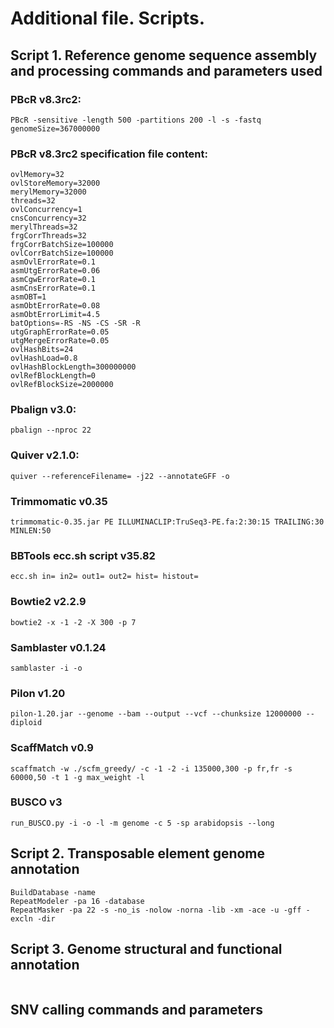 # Additional file. Scripts.
## Script 1. Reference genome sequence assembly and processing commands and parameters used
### PBcR v8.3rc2:
```
PBcR -sensitive -length 500 -partitions 200 -l -s -fastq genomeSize=367000000
```

### PBcR v8.3rc2 specification file content:
```
ovlMemory=32
ovlStoreMemory=32000
merylMemory=32000
threads=32
ovlConcurrency=1
cnsConcurrency=32
merylThreads=32
frgCorrThreads=32
frgCorrBatchSize=100000
ovlCorrBatchSize=100000
asmOvlErrorRate=0.1
asmUtgErrorRate=0.06
asmCgwErrorRate=0.1
asmCnsErrorRate=0.1
asmOBT=1
asmObtErrorRate=0.08
asmObtErrorLimit=4.5
batOptions=-RS -NS -CS -SR -R
utgGraphErrorRate=0.05
utgMergeErrorRate=0.05
ovlHashBits=24
ovlHashLoad=0.8
ovlHashBlockLength=300000000
ovlRefBlockLength=0
ovlRefBlockSize=2000000
```
### Pbalign v3.0:
```
pbalign --nproc 22
```
### Quiver v2.1.0: 
```
quiver --referenceFilename= -j22 --annotateGFF -o 
```
### Trimmomatic v0.35
```
trimmomatic-0.35.jar PE ILLUMINACLIP:TruSeq3-PE.fa:2:30:15 TRAILING:30 MINLEN:50
```
### BBTools ecc.sh script v35.82
```
ecc.sh in= in2= out1= out2= hist= histout=
```
### Bowtie2 v2.2.9
```
bowtie2 -x -1 -2 -X 300 -p 7
```
### Samblaster v0.1.24
```
samblaster -i -o 
```
### Pilon v1.20
```
pilon-1.20.jar --genome --bam --output --vcf --chunksize 12000000 --diploid
```
### ScaffMatch v0.9
```
scaffmatch -w ./scfm_greedy/ -c -1 -2 -i 135000,300 -p fr,fr -s 60000,50 -t 1 -g max_weight -l
```
### BUSCO v3
```
run_BUSCO.py -i -o -l -m genome -c 5 -sp arabidopsis --long
```

## Script 2. Transposable element genome annotation
```
BuildDatabase -name 
RepeatModeler -pa 16 -database 
RepeatMasker -pa 22 -s -no_is -nolow -norna -lib -xm -ace -u -gff -excln -dir 
```
## Script 3. Genome structural and functional annotation
```

```

## SNV calling commands and parameters
